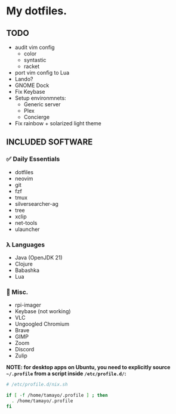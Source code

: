 # My dotfiles.

## TODO

* audit vim config
    * color
    * syntastic
    * racket
* port vim config to Lua
* Lando?
* GNOME Dock
* Fix Keybase
* Setup environmnets:
    * Generic server
    * Plex
    * Concierge
* Fix rainbow + solarized light theme

## INCLUDED SOFTWARE

### ✅ Daily Essentials

* dotfiles
* neovim
* git
* fzf
* tmux
* silversearcher-ag
* tree
* xclip
* net-tools
* ulauncher

### λ Languages

* Java (OpenJDK 21)
* Clojure
* Babashka
* Lua

### 🤷 Misc.

* rpi-imager
* Keybase (not working)
* VLC
* Ungoogled Chromium
* Brave
* GIMP
* Zoom
* Discord
* Zulip

**NOTE: for desktop apps on Ubuntu, you need to explicitly source `~/.profile` from a script inside `/etc/profile.d/`:**

```sh
# /etc/profile.d/nix.sh

if [ -f /home/tamayo/.profile ] ; then
  . /home/tamayo/.profile
fi
```
